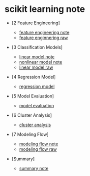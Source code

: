 # scikit learning note



* [2 Feature Engineering]
  - [feature engineering note](http://nbviewer.jupyter.org/github/BrambleXu/scikit-learn-notes/blob/master/2_Feature_engineering/Feature%20Engineering_note.ipynb)
  - [feature enginnering raw](http://nbviewer.jupyter.org/github/BrambleXu/scikit-learn-notes/blob/master/2_Feature_engineering/Feature%20Enginnering_raw.ipynb)


* [3 Classification Models]
    - [linear model note](http://nbviewer.jupyter.org/github/BrambleXu/scikit-learn-notes/blob/master/3_Classification_model/classification_linear_model_note.ipynb)
    - [nonlinear model note](http://nbviewer.jupyter.org/github/BrambleXu/scikit-learn-notes/blob/master/3_Classification_model/classification_nonlinear_model_note.ipynb)
    - [linear model raw](http://nbviewer.jupyter.org/github/BrambleXu/scikit-learn-notes/blob/master/3_Classification_model/classification_model_original.ipynb)

* [4 Regression Model]
    - [regression model](http://nbviewer.jupyter.org/github/BrambleXu/scikit-learn-notes/blob/master/4_Regression_model/regression_model.ipynb)


* [5 Model Evaluation]
    - [model evaluation](http://nbviewer.jupyter.org/github/BrambleXu/scikit-learn-notes/blob/master/5_Model_%20evaluation/model_%20evaluation.ipynb)


* [6 Cluster Analysis]
    - [cluster analysis](http://nbviewer.jupyter.org/github/BrambleXu/scikit-learn-notes/blob/master/6_Cluster_analysis/cluster_analysis.ipynb)



* [7 Modeling Flow]
    - [modeling flow note](http://nbviewer.jupyter.org/github/BrambleXu/scikit-learn-notes/blob/master/Modeling_flow/practice.ipynb)
    - [modeling flow raw](http://nbviewer.jupyter.org/github/BrambleXu/scikit-learn-notes/blob/master/Modeling_flow/original_file.ipynb)


* [Summary]
    - [summary note](http://nbviewer.jupyter.org/github/BrambleXu/scikit-learn-notes/blob/master/Course%20summary.ipynb)
